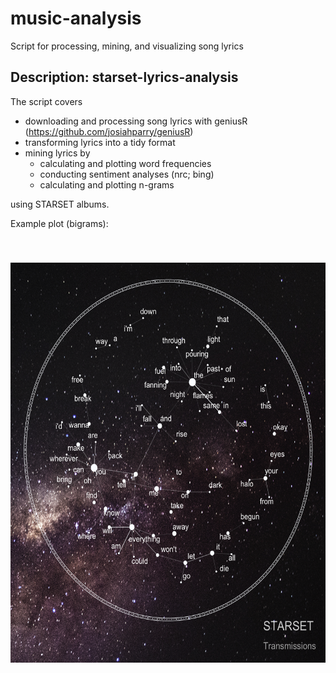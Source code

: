 # music-analysis
Script for processing, mining, and visualizing song lyrics

## Description: starset-lyrics-analysis

The script covers

* downloading and processing song lyrics with geniusR (https://github.com/josiahparry/geniusR)
* transforming lyrics into a tidy format
* mining lyrics by
    * calculating and plotting word frequencies
    * conducting sentiment analyses (nrc; bing)
    * calculating and plotting n-grams

using STARSET albums.

Example plot (bigrams):

<p align="center"><img src="https://raw.githubusercontent.com/lhehnke/lhehnke.github.io/master/img/starset-lyrics/Starplot_Transmissions.png" width="600px" height="640x" vspace="40px"/></p>

